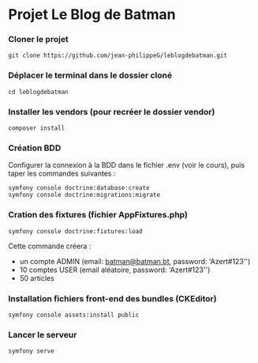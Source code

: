 # Projet Le Blog de Batman

### Cloner le projet

```
git clone https://github.com/jean-philippeG/leblogdebatman.git
```

### Déplacer le terminal dans le dossier cloné
```
cd leblogdebatman
```

### Installer les vendors (pour recréer le dossier vendor)
```
composer install
```

### Création BDD
Configurer la connexion à la BDD dans le fichier .env (voir le cours), puis taper les commandes suivantes :
```
symfony console doctrine:database:create
symfony console doctrine:migrations:migrate
```

### Cration des fixtures (fichier AppFixtures.php)
```
symfony console doctrine:fixtures:load
```
Cette commande créera :
* un compte ADMIN (email: batman@batman.bt, password: 'Azert#123'')
* 10 comptes USER (email aléatoire, password: 'Azert#123'')
* 50 articles

### Installation fichiers front-end des bundles (CKEditor)
```
symfony console assets:install public
```

### Lancer le serveur
```
symfony serve
```